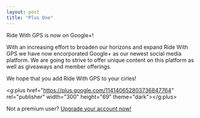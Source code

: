 ```yaml
---
layout: post
title: "Plus One"
---
```

Ride With GPS is now on Google+! 

With an increasing effort to broaden our horizons and expand Ride With GPS we have now encorporated Google+ as our newest social media platform. We are going to strive to offer unique content on this platform as well as giveaways and member offerings. 

We hope that you add Ride With GPS to your cirles! 

<!-- Place this tag where you want the badge to render -->
<g:plus href="https://plus.google.com/114140652803736847764" rel="publisher" width="300" height="69" theme="dark"></g:plus>
<script type="text/javascript">gapi.plus.go();</script>


Not a premium user? <a href="https://ridewithgps.com/choose_account?utm_source=Blog&utm_medium=Post&utm_campaign=BlogPost">Upgrade your account now!</a>
